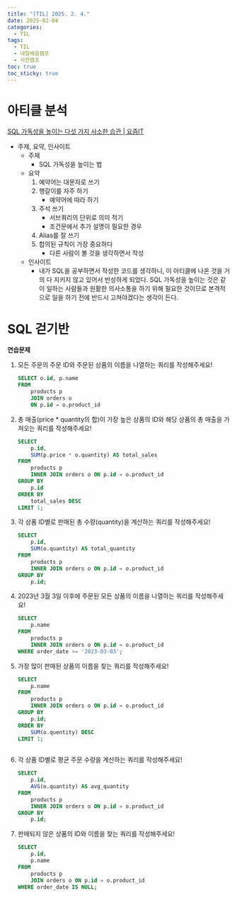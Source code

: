 ```yaml
---
title: "[TIL] 2025. 2. 4."
date: 2025-02-04
categories:
  - TIL
tags:
  - TIL
  - 내일배움캠프
  - 사전캠프
toc: true
toc_sticky: true
---
```

# 아티클 분석

[SQL 가독성을 높이는 다섯 가지 사소한 습관 | 요즘IT](https://yozm.wishket.com/magazine/detail/1519/)

- 주제, 요약, 인사이트
	- 주제
		- SQL 가독성을 높이는 법
	- 요약
		1. 예약어는 대문자로 쓰기
	    2. 행갈이를 자주 하기
	        - 예약어에 따라 하기
	    3. 주석 쓰기
	        - 서브쿼리의 단위로 의미 적기
	        - 조건문에서 추가 설명이 필요한 경우
	    4. Alias를 잘 쓰기
	    5. 합의된 규칙이 가장 중요하다
	        - 다른 사람이 볼 것을 생각하면서 작성
    - 인사이트
	    - 내가 SQL을 공부하면서 작성한 코드를 생각하니, 이 아티클에 나온 것을 거의 다 지키지 않고 있어서 반성하게 되었다. SQL 가독성을 높이는 것은 같이 일하는 사람들과 원활한 의사소통을 하기 위해 필요한 것이므로 본격적으로 일을 하기 전에 반드시 고쳐야겠다는 생각이 든다.
    

# SQL 걷기반

**연습문제**

1. 모든 주문의 주문 ID와 주문된 상품의 이름을 나열하는 쿼리를 작성해주세요!
    
    ```sql
    SELECT o.id, p.name
    FROM 
    	products p
    	JOIN orders o
    	ON p.id = o.product_id
    
    ```
    
2. 총 매출(price * quantity의 합)이 가장 높은 상품의 ID와 해당 상품의 총 매출을 가져오는 쿼리를 작성해주세요!
    
    ```sql
    SELECT 
    	p.id, 
    	SUM(p.price * o.quantity) AS total_sales
    FROM 
    	products p
    	INNER JOIN orders o ON p.id = o.product_id
    GROUP BY 
    	p.id
    ORDER BY
    	total_sales DESC
    LIMIT 1;
    ```
    
3. 각 상품 ID별로 판매된 총 수량(quantity)을 계산하는 쿼리를 작성해주세요!
    
    ```sql
    SELECT 
    	p.id, 
    	SUM(o.quantity) AS total_quantity
    FROM 
    	products p
    	INNER JOIN orders o ON p.id = o.product_id
    GROUP BY 
    	p.id;
    
    ```
    
4. 2023년 3월 3일 이후에 주문된 모든 상품의 이름을 나열하는 쿼리를 작성해주세요!
    
    ```sql
    SELECT 
    	p.name
    FROM 
    	products p
    	INNER JOIN orders o ON p.id = o.product_id
    WHERE order_date >= '2023-03-03';
    ```
    
5. 가장 많이 판매된 상품의 이름을 찾는 쿼리를 작성해주세요!
    
    ```sql
    SELECT 
    	p.name
    FROM 
    	products p
    	INNER JOIN orders o ON p.id = o.product_id
    GROUP BY 
    	p.id;
    ORDER BY 
    	SUM(o.quentity) DESC
    LIMIT 1;
    	
    
    ```
    
6. 각 상품 ID별로 평균 주문 수량을 계산하는 쿼리를 작성해주세요!
    
    ```sql
    SELECT 
    	p.id, 
    	AVG(o.quantity) AS avg_quantity
    FROM 
    	products p
    	INNER JOIN orders o ON p.id = o.product_id
    GROUP BY 
    	p.id;
    
    ```
    
7. 판매되지 않은 상품의 ID와 이름을 찾는 쿼리를 작성해주세요!
    
    ```sql
    SELECT 
    	p.id,
    	p.name
    FROM 
    	products p
    	JOIN orders o ON p.id = o.product_id
    WHERE order_date IS NULL;
    
    ```
